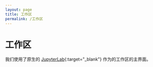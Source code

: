 ```yaml
---
layout: page
title: 工作区
permalink: /工作区
---
```


# 工作区

我们使用了原生的 [JupyterLab](https://jupyterlab.readthedocs.io/en/stable/){:target="_blank"} 作为的工作区的主界面。
